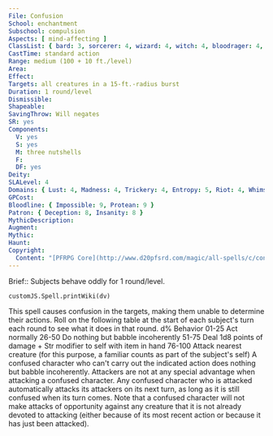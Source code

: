 ```yaml
---
File: Confusion
School: enchantment
Subschool: compulsion
Aspects: [ mind-affecting ]
ClassList: { bard: 3, sorcerer: 4, wizard: 4, witch: 4, bloodrager: 4, occultist: 4, psychic: 4, mesmerist: 3, spiritualist: 4 }
CastTime: standard action
Range: medium (100 + 10 ft./level)
Area: 
Effect: 
Targets: all creatures in a 15-ft.-radius burst
Duration: 1 round/level
Dismissible: 
Shapeable: 
SavingThrow: Will negates
SR: yes
Components:
  V: yes
  S: yes
  M: three nutshells
  F: 
  DF: yes
Deity: 
SLALevel: 4
Domains: { Lust: 4, Madness: 4, Trickery: 4, Entropy: 5, Riot: 4, Whimsy: 4 }
GPCost: 
Bloodline: { Impossible: 9, Protean: 9 }
Patron: { Deception: 8, Insanity: 8 }
MythicDescription: 
Augment: 
Mythic: 
Haunt: 
Copyright:
  Content: "[PFRPG Core](http://www.d20pfsrd.com/magic/all-spells/c/confusion)"
---
```

Brief:: Subjects behave oddly for 1 round/level.

```dataviewjs
customJS.Spell.printWiki(dv)
```

This spell causes confusion in the targets, making them unable to determine their actions. Roll on the following table at the start of each subject's turn each round to see what it does in that round. d% Behavior 01-25 Act normally 26-50 Do nothing but babble incoherently 51-75 Deal 1d8 points of damage + Str modifier to self with item in hand 76-100 Attack nearest creature (for this purpose, a familiar counts as part of the subject's self)  A confused character who can't carry out the indicated action does nothing but babble incoherently. Attackers are not at any special advantage when attacking a confused character. Any confused character who is attacked automatically attacks its attackers on its next turn, as long as it is still confused when its turn comes. Note that a confused character will not make attacks of opportunity against any creature that it is not already devoted to attacking (either because of its most recent action or because it has just been attacked).

